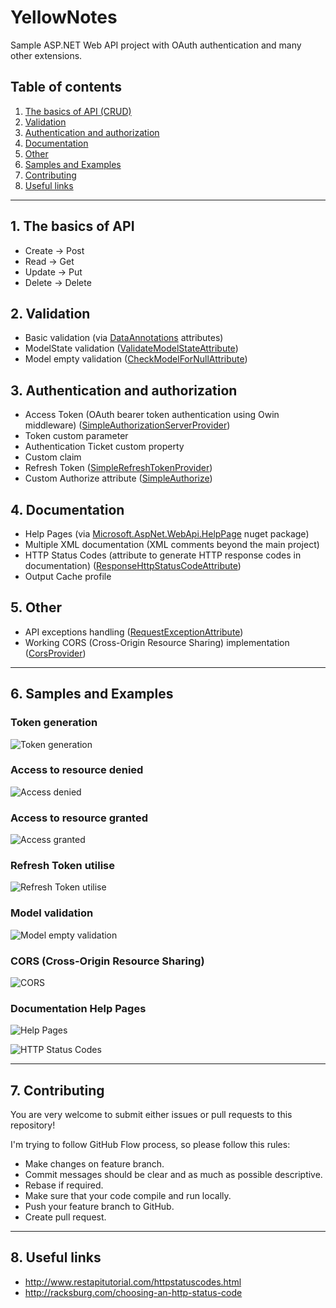 # YellowNotes
Sample ASP.NET Web API project with OAuth authentication and many other extensions.

## Table of contents
1. [The basics of API (CRUD)](#the-basics-of-api)
2. [Validation](#validation)
3. [Authentication and authorization](#authentication-and-authorization)
4. [Documentation](#documentation)
5. [Other](#other)
6. [Samples and Examples](#samples-and-examples)
7. [Contributing](#contributing)
8. [Useful links](#useful-links)

---

## 1. The basics of API
* Create -> Post
* Read -> Get
* Update -> Put
* Delete -> Delete

## 2. Validation
* Basic validation (via [DataAnnotations](https://msdn.microsoft.com/en-us/library/system.componentmodel.dataannotations.aspx) attributes)
* ModelState validation ([ValidateModelStateAttribute](YellowNotes/YellowNotes.Api/Attributes/ValidateModelStateAttribute.cs))
* Model empty validation ([CheckModelForNullAttribute](YellowNotes/YellowNotes.Api/Attributes/CheckModelForNullAttribute.cs))

## 3. Authentication and authorization
* Access Token (OAuth bearer token authentication using Owin middleware) ([SimpleAuthorizationServerProvider](YellowNotes/YellowNotes.Api/Providers/SimpleAuthorizationServerProvider.cs))
* Token custom parameter
* Authentication Ticket custom property
* Custom claim
* Refresh Token ([SimpleRefreshTokenProvider](YellowNotes/YellowNotes.Api/Providers/SimpleRefreshTokenProvider.cs))
* Custom Authorize attribute ([SimpleAuthorize](YellowNotes/YellowNotes.Api/Attributes/SimpleAuthorizeAttribute.cs))

## 4. Documentation
* Help Pages (via [Microsoft.AspNet.WebApi.HelpPage](https://www.nuget.org/packages/Microsoft.AspNet.WebApi.HelpPage/) nuget package)
* Multiple XML documentation (XML comments beyond the main project)
* HTTP Status Codes (attribute to generate HTTP response codes in documentation) ([ResponseHttpStatusCodeAttribute](YellowNotes/YellowNotes.Api/Attributes/ResponseHttpStatusCodeAttribute.cs))
* Output Cache profile

## 5. Other
* API exceptions handling ([RequestExceptionAttribute](YellowNotes/YellowNotes.Api/Attributes/RequestExceptionAttribute.cs))
* Working CORS (Cross-Origin Resource Sharing) implementation ([CorsProvider](YellowNotes/YellowNotes.Api/Providers/CorsProvider.cs))

---

## 6. Samples and Examples

### Token generation
![Token generation](http://kurzyniec.pl/wp-content/uploads/2016/12/yellownotes-token-generation.png "Token generation")

### Access to resource denied
![Access denied](http://kurzyniec.pl/wp-content/uploads/2016/12/yellownotes-access-denied.png "Access denied")

### Access to resource granted
![Access granted](http://kurzyniec.pl/wp-content/uploads/2016/12/yellownotes-access-granted.png "Access granted")

### Refresh Token utilise
![Refresh Token utilise](http://kurzyniec.pl/wp-content/uploads/2016/12/yellownotes-refresh-token.png "Refresh Token utilise")

### Model validation
![Model empty validation](http://kurzyniec.pl/wp-content/uploads/2016/12/yellownotes-model-empty.png "Model empty validation")

### CORS (Cross-Origin Resource Sharing)
![CORS](http://kurzyniec.pl/wp-content/uploads/2017/03/yellownotes-cors.png "CORS")

### Documentation Help Pages
![Help Pages](http://kurzyniec.pl/wp-content/uploads/2016/12/yellownotes-help-pages.png "Help Pages")

![HTTP Status Codes](http://kurzyniec.pl/wp-content/uploads/2016/12/yellownotes-http-statuses.png "HTTP Status Codes")

---

## 7. Contributing
You are very welcome to submit either issues or pull requests to this repository!

I'm trying to follow GitHub Flow process, so please follow this rules:
* Make changes on feature branch.
* Commit messages should be clear and as much as possible descriptive.
* Rebase if required.
* Make sure that your code compile and run locally.
* Push your feature branch to GitHub.
* Create pull request.

---

## 8. Useful links
* http://www.restapitutorial.com/httpstatuscodes.html
* http://racksburg.com/choosing-an-http-status-code